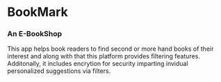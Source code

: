 # BookMark

### An E-BookShop

This app helps book readers to find second or more hand books of their interest and along with that this platform provides filtering features.
Additonally, it includes encrytion for security imparting invidual personalized suggestions via filters.
